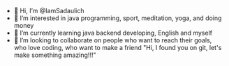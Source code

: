 - 👋 Hi, I’m @IamSadaulich
- 👀 I’m interested in java programming, sport, meditation, yoga, and doing money
- 🌱 I’m currently learning java backend developing, English and myself
- 💞️ I’m looking to collaborate on people who want to reach their goals, who love coding, who want to make a friend
"Hi, I found you on git, let's make something amazing!!!"
<!---
IamSadaulich/IamSadaulich is a ✨ special ✨ repository because its `README.md` (this file) appears on your GitHub profile.
You can click the Preview link to take a look at your changes.
--->

